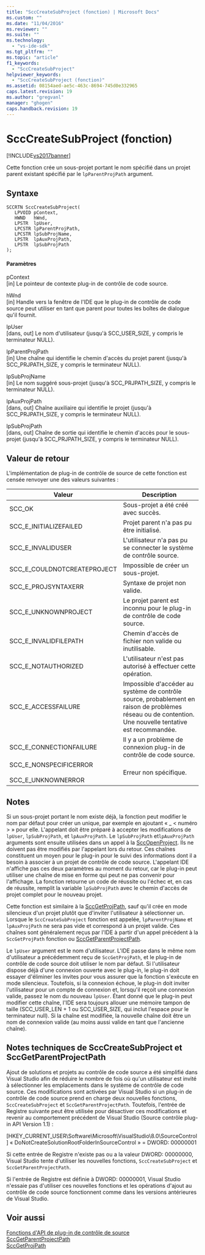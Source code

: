 ```yaml
---
title: "SccCreateSubProject (fonction) | Microsoft Docs"
ms.custom: ""
ms.date: "11/04/2016"
ms.reviewer: ""
ms.suite: ""
ms.technology: 
  - "vs-ide-sdk"
ms.tgt_pltfrm: ""
ms.topic: "article"
f1_keywords: 
  - "SccCreateSubProject"
helpviewer_keywords: 
  - "SccCreateSubProject (fonction)"
ms.assetid: 08154aed-ae5c-463c-8694-745d0e332965
caps.latest.revision: 19
ms.author: "gregvanl"
manager: "ghogen"
caps.handback.revision: 19
---
```

# SccCreateSubProject (fonction)
[!INCLUDE[vs2017banner](../code-quality/includes/vs2017banner.md)]

Cette fonction crée un sous\-projet portant le nom spécifié dans un projet parent existant spécifié par le `lpParentProjPath` argument.  
  
## Syntaxe  
  
```cpp#  
SCCRTN SccCreateSubProject(  
   LPVOID pContext,  
   HWND   hWnd,  
   LPSTR  lpUser,  
   LPCSTR lpParentProjPath,  
   LPCSTR lpSubProjName,  
   LPSTR  lpAuxProjPath,  
   LPSTR  lpSubProjPath  
);  
```  
  
#### Paramètres  
 pContext  
 \[in\] Le pointeur de contexte plug\-in de contrôle de code source.  
  
 hWnd  
 \[in\] Handle vers la fenêtre de l'IDE que le plug\-in de contrôle de code source peut utiliser en tant que parent pour toutes les boîtes de dialogue qu'il fournit.  
  
 lpUser  
 \[dans, out\] Le nom d'utilisateur \(jusqu'à SCC\_USER\_SIZE, y compris le terminateur NULL\).  
  
 lpParentProjPath  
 \[in\] Une chaîne qui identifie le chemin d'accès du projet parent \(jusqu'à SCC\_PRJPATH\_SIZE, y compris le terminateur NULL\).  
  
 lpSubProjName  
 \[in\] Le nom suggéré sous\-projet \(jusqu'à SCC\_PRJPATH\_SIZE, y compris le terminateur NULL\).  
  
 lpAuxProjPath  
 \[dans, out\] Chaîne auxiliaire qui identifie le projet \(jusqu'à SCC\_PRJPATH\_SIZE, y compris le terminateur NULL\).  
  
 lpSubProjPath  
 \[dans, out\] Chaîne de sortie qui identifie le chemin d'accès pour le sous\-projet \(jusqu'à SCC\_PRJPATH\_SIZE, y compris le terminateur NULL\).  
  
## Valeur de retour  
 L'implémentation de plug\-in de contrôle de source de cette fonction est censée renvoyer une des valeurs suivantes :  
  
|Valeur|Description|  
|------------|-----------------|  
|SCC\_OK|Sous\-projet a été créé avec succès.|  
|SCC\_E\_INITIALIZEFAILED|Projet parent n'a pas pu être initialisé.|  
|SCC\_E\_INVALIDUSER|L'utilisateur n'a pas pu se connecter le système de contrôle source.|  
|SCC\_E\_COULDNOTCREATEPROJECT|Impossible de créer un sous\-projet.|  
|SCC\_E\_PROJSYNTAXERR|Syntaxe de projet non valide.|  
|SCC\_E\_UNKNOWNPROJECT|Le projet parent est inconnu pour le plug\-in de contrôle de code source.|  
|SCC\_E\_INVALIDFILEPATH|Chemin d'accès de fichier non valide ou inutilisable.|  
|SCC\_E\_NOTAUTHORIZED|L'utilisateur n'est pas autorisé à effectuer cette opération.|  
|SCC\_E\_ACCESSFAILURE|Impossible d'accéder au système de contrôle source, probablement en raison de problèmes réseau ou de contention. Une nouvelle tentative est recommandée.|  
|SCC\_E\_CONNECTIONFAILURE|Il y a un problème de connexion plug\-in de contrôle de code source.|  
|SCC\_E\_NONSPECIFICERROR<br /><br /> SCC\_E\_UNKNOWNERROR|Erreur non spécifique.|  
  
## Notes  
 Si un sous\-projet portant le nom existe déjà, la fonction peut modifier le nom par défaut pour créer un unique, par exemple en ajoutant « \_ \< numéro \> » pour elle. L'appelant doit être préparé à accepter les modifications de `lpUser`, `lpSubProjPath`, et `lpAuxProjPath`. Le `lpSubProjPath` et`lpAuxProjPath` arguments sont ensuite utilisées dans un appel à la [SccOpenProject](../extensibility/sccopenproject-function.md). Ils ne doivent pas être modifiés par l'appelant lors du retour. Ces chaînes constituent un moyen pour le plug\-in pour le suivi des informations dont il a besoin à associer à un projet de contrôle de code source. L'appelant IDE n'affiche pas ces deux paramètres au moment du retour, car le plug\-in peut utiliser une chaîne de mise en forme qui peut ne pas convenir pour l'affichage. La fonction retourne un code de réussite ou l'échec et, en cas de réussite, remplit la variable `lpSubProjPath` avec le chemin d'accès de projet complet pour le nouveau projet.  
  
 Cette fonction est similaire à la [SccGetProjPath](../extensibility/sccgetprojpath-function.md), sauf qu'il crée en mode silencieux d'un projet plutôt que d'inviter l'utilisateur à sélectionner un. Lorsque le `SccCreateSubProject` fonction est appelée, `lpParentProjName` et `lpAuxProjPath` ne sera pas vide et correspond à un projet valide. Ces chaînes sont généralement reçus par l'IDE à partir d'un appel précédent à la `SccGetProjPath` fonction ou [SccGetParentProjectPath](../extensibility/sccgetparentprojectpath-function.md).  
  
 Le `lpUser` argument est le nom d'utilisateur. L'IDE passe dans le même nom d'utilisateur a précédemment reçu de `SccGetProjPath`, et le plug\-in de contrôle de code source doit utiliser le nom par défaut. Si l'utilisateur dispose déjà d'une connexion ouverte avec le plug\-in, le plug\-in doit essayer d'éliminer les invites pour vous assurer que la fonction s'exécute en mode silencieux. Toutefois, si la connexion échoue, le plug\-in doit inviter l'utilisateur pour un compte de connexion et, lorsqu'il reçoit une connexion valide, passez le nom du nouveau `lpUser`. Étant donné que le plug\-in peut modifier cette chaîne, l'IDE sera toujours allouer une mémoire tampon de taille \(SCC\_USER\_LEN \+ 1 ou SCC\_USER\_SIZE, qui inclut l'espace pour le terminateur null\). Si la chaîne est modifiée, la nouvelle chaîne doit être un nom de connexion valide \(au moins aussi valide en tant que l'ancienne chaîne\).  
  
## Notes techniques de SccCreateSubProject et SccGetParentProjectPath  
 Ajout de solutions et projets au contrôle de code source a été simplifié dans Visual Studio afin de réduire le nombre de fois où qu'un utilisateur est invité à sélectionner les emplacements dans le système de contrôle de code source. Ces modifications sont activées par Visual Studio si un plug\-in de contrôle de code source prend en charge deux nouvelles fonctions, `SccCreateSubProject` et `SccGetParentProjectPath`. Toutefois, l'entrée de Registre suivante peut être utilisée pour désactiver ces modifications et revenir au comportement précédent de Visual Studio \(Source contrôle plug\-in API Version 1.1\) :  
  
 \[HKEY\_CURRENT\_USER\\Software\\Microsoft\\VisualStudio\\8.0\\SourceControl\] « DoNotCreateSolutionRootFolderInSourceControl » \= DWORD: 00000001  
  
 Si cette entrée de Registre n'existe pas ou a la valeur DWORD: 00000000, Visual Studio tente d'utiliser les nouvelles fonctions, `SccCreateSubProject` et `SccGetParentProjectPath`.  
  
 Si l'entrée de Registre est définie à DWORD: 00000001, Visual Studio n'essaie pas d'utiliser ces nouvelles fonctions et les opérations d'ajout au contrôle de code source fonctionnent comme dans les versions antérieures de Visual Studio.  
  
## Voir aussi  
 [Fonctions d'API de plug\-in de contrôle de source](../extensibility/source-control-plug-in-api-functions.md)   
 [SccGetParentProjectPath](../extensibility/sccgetparentprojectpath-function.md)   
 [SccGetProjPath](../extensibility/sccgetprojpath-function.md)